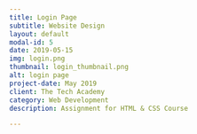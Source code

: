 ```yaml
---
title: Login Page
subtitle: Website Design
layout: default
modal-id: 5
date: 2019-05-15
img: login.png
thumbnail: login_thumbnail.png
alt: login page
project-date: May 2019
client: The Tech Academy
category: Web Development
description: Assignment for HTML & CSS Course

---
```

